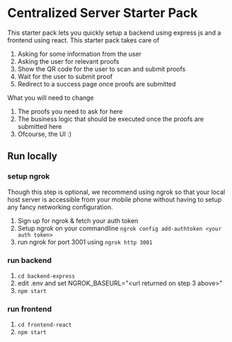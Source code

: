 # Centralized Server Starter Pack
This starter pack lets you quickly setup a backend using express js and a frontend using react. 
This starter pack takes care of 
1. Asking for some information from the user
2. Asking the user for relevant proofs
3. Show the QR code for the user to scan and submit proofs
4. Wait for the user to submit proof
5. Redirect to a success page once proofs are submitted

What you will need to change
1. The proofs you need to ask for here
2. The business logic that should be executed once the proofs are submitted here
3. Ofcourse, the UI :)

## Run locally
### setup ngrok
Though this step is optional, we recommend using ngrok so that your local host server is accessible from your mobile phone without having to setup any fancy networking configuration. 
1. Sign up for ngrok & fetch your auth token
2. Setup ngrok on your commandline `ngrok config add-authtoken <your auth token>`
3. run ngrok for port 3001 using `ngrok http 3001` 

### run backend
1. `cd backend-express`
2. edit .env and set NGROK_BASEURL="<url returned on step 3 above>"
3. `npm start`

### run frontend
1. `cd frontend-react`
2. `npm start`

